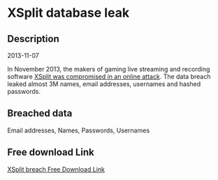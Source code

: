 # XSplit database leak

## Description

2013-11-07

In November 2013, the makers of gaming live streaming and recording software <a href="https://www.xsplit.com/blog/xsplit-password-reset-alert" target="_blank" rel="noopener">XSplit was compromised in an online attack</a>. The data breach leaked almost 3M names, email addresses, usernames and hashed passwords.

## Breached data

Email addresses, Names, Passwords, Usernames

## Free download Link

[XSplit breach Free Download Link](https://tinyurl.com/2b2k277t)